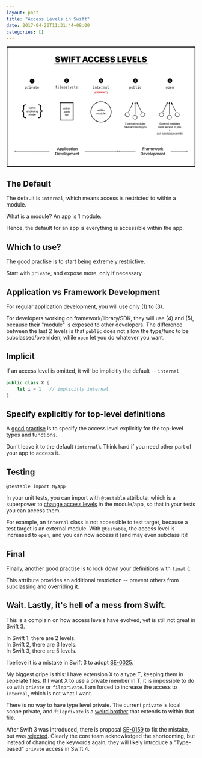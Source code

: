 ```yaml
---
layout: post
title: "Access Levels in Swift"
date: 2017-04-20T11:31:44+08:00
categories: []
---
```

 
![The 5 Access Levels in Swift](/images/swift-access-levels.jpg)

## The Default

The default is `internal`, which means access is restricted to within a module. 

What is a module? An app is 1 module.

Hence, the default for an app is everything is accessible within the app.

## Which to use?

The good practise is to start being extremely restrictive.

Start with `private`, and expose more, only if necessary. 

## Application vs Framework Development

For regular application development, you will use only (1) to (3).

For developers working on framework/library/SDK, they will use (4) and (5), because their "module" is exposed to other developers. The difference between the last 2 levels is that `public` does not allow the type/func to be subclassed/overriden, while `open` let you do whatever you want.

## Implicit

If an access level is omitted, it will be implicitly the default -- `internal`

```swift
public class X {
    let i = 1   // implicitly internal
}
```

## Specify explicitly for top-level definitions

A [good practise](https://github.com/github/swift-style-guide) is to specify the access level explicitly for the top-level types and functions. 

Don't leave it to the default (`internal`). Think hard if you need other part of your app to access it.

## Testing

    @testable import MyApp

In your unit tests, you can import with `@testable` attribute, which is a superpower to [change access levels](https://developer.apple.com/library/content/documentation/DeveloperTools/Conceptual/testing_with_xcode/chapters/04-writing_tests.html) in the module/app, so that in your tests you can access them.

For example, an `internal` class is not accessible to test target, because a test target is an external module. With `@testable`, the access level is increased to `open`, and you can now access it (and may even subclass it)!

## Final

Finally, another good practise is to lock down your definitions with `final` (:

This attribute provides an additional restriction -- prevent others from subclassing and overriding it.

## Wait. Lastly, it's hell of a mess from Swift.

This is a complain on how access levels have evolved, yet is still not great in Swift 3.

In Swift 1, there are 2 levels.<br />
In Swift 2, there are 3 levels.<br />
In Swift 3, there are 5 levels.<br />

I believe it is a mistake in Swift 3 to adopt [SE-0025](https://github.com/apple/swift-evolution/blob/master/proposals/0025-scoped-access-level.md). 

My biggest gripe is this: I have extension X to a type T, keeping them in seperate files. If I want X to use a private member in T, it is impossible to do so with `private` or `fileprivate`. I am forced to increase the access to `internal`, which is not what I want. 

There is no way to have type level private. The current `private` is local scope private, and `fileprivate` is a [weird brother](https://lists.swift.org/pipermail/swift-evolution/Week-of-Mon-20170403/034903.html) that extends to within that file.

After Swift 3 was introduced, there is proposal [SE-0159](https://github.com/apple/swift-evolution/blob/master/proposals/0159-fix-private-access-levels.md) to fix the mistake, but was [rejected](https://lists.swift.org/pipermail/swift-evolution/Week-of-Mon-20170403/034902.html). Clearly the core team acknowledged the shortcoming, but instead of changing the keywords again, they will likely introduce a "Type-based" `private` access in Swift 4.
